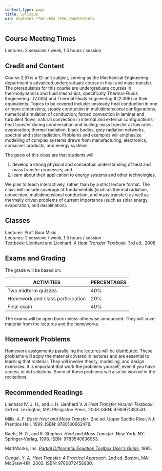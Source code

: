 ```yaml
---
content_type: page
title: Syllabus
uid: 0b4fe3d7-f780-eb94-2550-800850d91094
---
```


Course Meeting Times
--------------------

Lectures: 2 sessions / week, 1.5 hours / session

Credit and Content
------------------

Course 2.51 is a 12-unit subject, serving as the Mechanical Engineering department's advanced undergraduate course in heat and mass transfer. The prerequisites for this course are undergraduate courses in thermodynamics and fluid mechanics, specifically Thermal-Fluids Engineering I (2.005) and Thermal Fluids Engineering II (2.006) or their equivalents. Topics to be covered include: unsteady heat conduction in one or more dimensions, steady conduction in multidimensional configurations, numerical simulation of conduction; forced convection in laminar and turbulent flows; natural convection in internal and external configurations; heat transfer during condensation and boiling; mass transfer at low rates, evaporation; thermal radiation, black bodies, grey radiation networks, spectral and solar radiation. Problems and examples will emphasize modelling of complex systems drawn from manufacturing, electronics, consumer products, and energy systems.

The goals of this class are that students will:

1.  develop a strong physical and conceptual understanding of heat and mass transfer processes; and
2.  learn about their application to energy systems and other technologies.

We plan to teach interactively, rather than by a strict lecture format. The class will include coverage of fundamentals (such as thermal radiation, convection, multidimensional conduction, and mass transfer) as well as thermally driven problems of current importance (such as solar energy, evaporation, and desalination).

Classes
-------

Lecturer: Prof. Bora Mikic  
Lectures: 2 sessions / week, 1.5 hours / session  
Textbook: Lienhard and Lienhard. _[A Heat Transfer Textbook](http://web.mit.edu/lienhard/www/ahtt.html)_. 3rd ed., 2008.

Exams and Grading
-----------------

The grade will be based on:

| ACTIVITIES | PERCENTAGES |
| --- | --- |
| Two midterm quizzes | 40% |
| Homework and class participation | 20% |
| Final exam | 40% 

The exams will be open book unless otherwise announced. They will cover material from the lectures and the homeworks.

Homework Problems
-----------------

Homework assignments paralleling the lectures will be distributed. These problems will apply the material covered in lectures and are essential to learning that material. They will involve theory, modelling, and design exercises. It is important that work the problems yourself, even if you have access to old solutions. Some of these problems will also be worked in the recitations.

Recommended Readings
--------------------

Lienhard IV, J. H., and J. H. Lienhard V. _A Heat Transfer Version Textbook_. 3rd ed. Lexington, MA: Phlogiston Press, 2008. ISBN: 9780971383531.

Mills, A. F. _Basic Heat and Mass Transfer_. 2nd ed. Upper Saddle River, NJ: Prentice Hall, 1999. ISBN: 9780130962478.

Baehr, H. D., and K. Stephan. _Heat and Mass Transfer_. New York, NY: Springer-Verlag, 1998. ISBN: 9783540636953.

MathWorks, Inc. _[Partial Differential Equation Toolbox User's Guide](https://www.mathworks.com/products/pde.html)_, 1995.

Cengel, Y. A. _Heat Transfer: A Practical Approach_. 2nd ed. Boston, MA: McGraw-Hill, 2002. ISBN: 9780072458930.